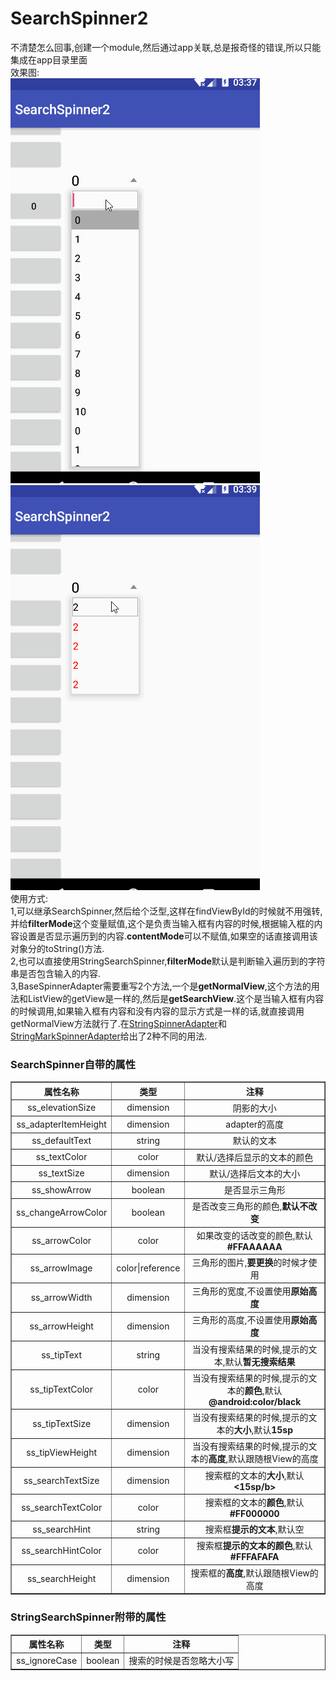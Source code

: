 # SearchSpinner2
不清楚怎么回事,创建一个module,然后通过app关联,总是报奇怪的错误,所以只能集成在app目录里面<br/>
效果图:<br/>
<img src="https://github.com/nanjolnoSat/SearchSpinner2/blob/master/pic1.gif"/><img src="https://github.com/nanjolnoSat/SearchSpinner2/blob/master/pic2.gif"/><br/>
使用方式:<br/>
1,可以继承SearchSpinner<T>,然后给个泛型,这样在findViewById的时候就不用强转,并给<b>filterMode</b>这个变量赋值,这个是负责当输入框有内容的时候,根据输入框的内容设置是否显示遍历到的内容.<b>contentMode</b>可以不赋值,如果空的话直接调用该对象分的toString()方法.<br/>
2,也可以直接使用StringSearchSpinner,<b>filterMode</b>默认是判断输入遍历到的字符串是否包含输入的内容.<br/>
3,BaseSpinnerAdapter需要重写2个方法,一个是<b>getNormalView</b>,这个方法的用法和ListView的getView是一样的,然后是<b>getSearchView</b>.这个是当输入框有内容的时候调用,如果输入框有内容和没有内容的显示方式是一样的话,就直接调用getNormalView方法就行了.在<a href="https://github.com/nanjolnoSat/SearchSpinner2/blob/master/app/src/main/java/com/mishaki/searchspinner2/adapter/StringSpinnerAdapter.kt">StringSpinnerAdapter</a>和<a href="https://github.com/nanjolnoSat/SearchSpinner2/blob/master/app/src/main/java/com/mishaki/searchspinner2/adapter/StringMarkSpinnerAdapter.kt">StringMarkSpinnerAdapter</a>给出了2种不同的用法.
  <h3>SearchSpinner自带的属性</h3>
  <table border="1" cellspacing="0" cellpadding="10px" style="text-align:center;">
<tr>
<th>属性名称</th>
<th>类型</th>
<th>注释</th>
</tr>
<tr>
<td align="center">ss_elevationSize</td>
<td>dimension</td>
<td>阴影的大小</td>
</tr>
<tr>
<td>ss_adapterItemHeight</td>
<td>dimension</td>
<td>adapter的高度</td>
</tr>
<tr>
<td>ss_defaultText</td>
<td>string</td>
<td>默认的文本</td>
</tr>
<tr>
<td>ss_textColor</td>
<td>color</td>
<td>默认/选择后显示的文本的颜色</td>
</tr>
<tr>
<td>ss_textSize</td>
<td>dimension</td>
<td>默认/选择后文本的大小</td>
</td>
<tr>
<td>ss_showArrow</td>
<td>boolean</td>
<td>是否显示三角形</td>
</tr>
<tr>
<td>ss_changeArrowColor</td>
<td>boolean</>
<td>是否改变三角形的颜色,<b>默认不改变</b></td>
</tr>
<tr>
<td>ss_arrowColor</td>
<td>color</>
<td>如果改变的话改变的颜色,默认<b>#FFAAAAAA</b></td>
</tr>
<tr>
<td>ss_arrowImage</td>
<td>color|reference</td>
<td>三角形的图片,<b>要更换</b>的时候才使用</td>
</tr>
<tr>
<td>ss_arrowWidth</td>
<td>dimension</>
<td>三角形的宽度,不设置使用<b>原始高度</b></td>
</tr>
<tr>
<td>ss_arrowHeight</td>
<td>dimension</td>
<td>三角形的高度,不设置使用<b>原始高度</b></td>
</tr>
<tr>
<td>ss_tipText</td>
<td>string</td>
<td>当没有搜索结果的时候,提示的文本,默认<b>暂无搜索结果</b></td>
</tr>
<tr>
<td>ss_tipTextColor</td>
<td>color</td>
<td>当没有搜索结果的时候,提示的文本的<b>颜色</b>,默认<b>@android:color/black</b></td>
</tr>
<tr>
<td>ss_tipTextSize</td>
<td>dimension</td>
<td>当没有搜索结果的时候,提示的文本的<b>大小</b>,默认<b>15sp</b></td>
</tr>
<tr>
<td>ss_tipViewHeight</td>
<td>dimension</td>
<td>当没有搜索结果的时候,提示的文本的<b>高度</b>,默认跟随根View的高度</td>
</tr>
<tr>
<td>ss_searchTextSize</td>
<td>dimension</td>
<td>搜索框的文本的<b>大小</b>,默认<b><15sp/b></td>
</tr>
<tr>
<td>ss_searchTextColor</td>
<td>color</td>
<td>搜索框的文本的<b>颜色</b>,默认<b>#FF000000</b></td>
</tr>
<tr>
<td>ss_searchHint</td>
<td>string</td>
<td>搜索框<b>提示的文本</b>,默认空</td>
</tr>
<tr>
<td>ss_searchHintColor</rd>
<td>color</td>
<td>搜索框<b>提示的文本的颜色</b>,默认<b>#FFFAFAFA</b></td>
</tr>
<tr>
<td>ss_searchHeight</td>
<td>dimension</td>
<td>搜索框的<b>高度</b>,默认跟随根View的高度</td>
</tr>
</table>
<h3>StringSearchSpinner附带的属性</h3>
<table border="1" cellspacing="0" cellpadding="10px" style="text-align:center;">
<tr>
<th>属性名称</th>
<th>类型</th>
<th>注释</th>
</tr>
<tr>
<td>ss_ignoreCase</td>
<td>boolean</td>
<td>搜索的时候是否忽略大小写</td>
</tr>
</table>
